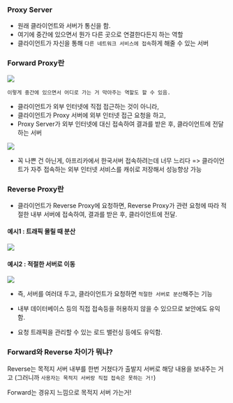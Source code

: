 
### Proxy Server
- 원래 클라이언트와 서버가 통신을 함.
- 여기에 중간에 있으면서 뭔가 다른 곳으로 연결한다든지 하는 역할
- 클라이언트가 자신을 통해 `다른 네트워크 서비스에 접속`하게 해줄 수 있는 서버

### Forward Proxy란

![](https://i.imgur.com/KdB1VNc.png)

```중국은 Forward Proxy 서버가 있어서 중국 내 모든 사용자의 접속을 다 받아서, 국외 인터넷 접속을 제어함.
이렇게 중간에 있으면서 어디로 가는 거 막아주는 역할도 할 수 있음.
```
- 클라이언트가 외부 인터넷에 직접 접근하는 것이 아니라,
- 클라이언트가 Proxy 서버에 외부 인터넷 접근 요청을 하고,
- Proxy Server가 외부 인터넷에 대신 접속하여 결과를 받은 후, 클라이언트에 전달하는 서버

![](https://i.imgur.com/cxs5lFM.png)

- 꼭 나쁜 건 아닌게, 아프리카에서 한국서버 접속하려는데 너무 느리다 => 클라이언트가 자주 접속하는 외부 인터넷 서비스를 캐쉬로 저장해서 성능향상 가능

### Reverse Proxy란

- 클라이언트가 Reverse Proxy에 요청하면, Reverse Proxy가 관련 요청에 따라 적절한 내부 서버에 접속하여, 결과를 받은 후, 클라이언트에 전달.

#### 예시1 : 트래픽 몰릴 때 분산

![](https://i.imgur.com/kTBbe5u.png)

#### 예시2 : 적절한 서버로 이동

![](https://i.imgur.com/5XFkHq8.png)

- 즉, 서버를 여러대 두고, 클라이언트가 요청하면 `적절한 서버로 분산`해주는 기능

- 내부 데이터베이스 등의 직접 접속등을 허용하지 않을 수 있으므로 보안에도 유익함.

- 요청 트래픽을 관리할 수 있는 로드 밸런싱 등에도 유익함.

### Forward와 Reverse 차이가 뭐냐?

Reverse는 목적지 서버 내부를 한번 거쳤다가 출발지 서버로 해당 내용을 보내주는 거고 (그러니까 `사용자는 목적지 서버랑 직접 접속은 못하는 거!`)

Forward는 경유지 느낌으로 목적지 서버 가는거!
<!--stackedit_data:
eyJoaXN0b3J5IjpbLTQ5NTYwNDM2Myw4MTc4Mzk4NjksMjEzNj
A4MjI1Nl19
-->